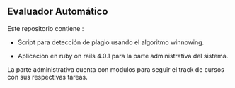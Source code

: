 ## Evaluador Automático

Este repositorio contiene : 
*  Script para detección de plagio usando el algoritmo winnowing.

* Aplicacion en ruby on rails 4.0.1 para la parte administrativa del sistema.


La parte administrativa cuenta con modulos para seguir el track de cursos con sus respectivas tareas.

